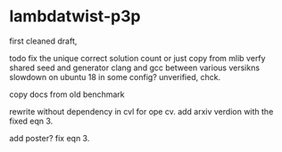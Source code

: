 # lambdatwist-p3p 
first cleaned draft,


todo
fix the unique correct solution count or just copy from mlib
verfy shared seed and generator clang and gcc between various versikns 
slowdown on ubuntu 18 in some config?  unverified, chck. 

copy docs from old benchmark

rewrite without dependency in cvl for ope cv. 
add arxiv verdion with the fixed eqn 3. 

add poster? fix eqn 3.
